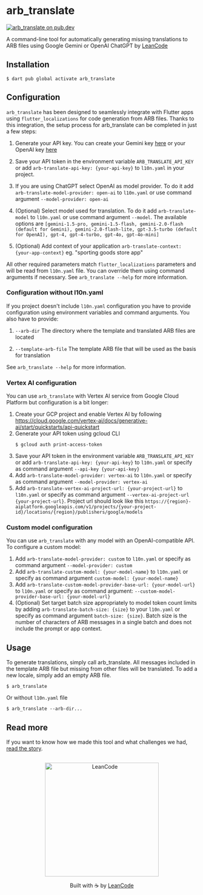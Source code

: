 # arb_translate

[![arb_translate on pub.dev][pub_badge]][pub_link]

A command-line tool for automatically generating missing translations to ARB
files using Google Gemini or OpenAI ChatGPT by
[LeanCode](https://leancode.co/?utm_source=readme&utm_medium=arb_translate_package)

## Installation

```console
$ dart pub global activate arb_translate
```

## Configuration

`arb_translate` has been designed to seamlessly integrate with Flutter apps
using `flutter_localizations` for code generation from ARB files. Thanks to this
integration, the setup process for arb_translate can be completed in just a few
steps:

1. Generate your API key. You can create your Gemini key
   [here](https://makersuite.google.com/app/apikey) or your OpenAI key
   [here](https://platform.openai.com/api-keys)

2. Save your API token in the environment variable `ARB_TRANSLATE_API_KEY` or
   add `arb-translate-api-key: {your-api-key}` to `l10n.yaml` in your project.

3. If you are using ChatGPT select OpenAI as model provider. To do it add
   `arb-translate-model-provider: open-ai` to `l10n.yaml` or use command
   argument `--model-provider: open-ai`

4. (Optional) Select model used for translation. To do it add
   `arb-translate-model` to `l10n.yaml` or use command argument `--model`. The available options are `[gemini-1.5-pro, gemini-1.5-flash, gemini-2.0-flash (default for Gemini), gemini-2.0-flash-lite, gpt-3.5-turbo (default for OpenAI), gpt-4, gpt-4-turbo, gpt-4o, gpt-4o-mini]`

5. (Optional) Add context of your application
   `arb-translate-context: {your-app-context}` eg. "sporting goods store app"

All other required parameters match `flutter_localizations` parameters and will
be read from `l10n.yaml` file. You can override them using command arguments if
necessary. See `arb_translate --help` for more information.

### Configuration without l10n.yaml
If you project doesn't include `l10n.yaml` configuration you have to provide
configuration using environment variables and command arguments. You also have
to provide:

1. `--arb-dir` The directory where the template and translated ARB files are
   located

2. `--template-arb-file` The template ARB file that will be used as the basis
   for translation

See `arb_translate --help` for more information.

### Vertex AI configuration
You can use `arb_translate` with Vertex AI service from Google Cloud Platform
but configuration is a bit longer:

1. Create your GCP project and enable Vertex AI by following
   https://cloud.google.com/vertex-ai/docs/generative-ai/start/quickstarts/api-quickstart
2. Generate your API token using gcloud CLI
   ```console
   $ gcloud auth print-access-token
   ```
3. Save your API token in the environment variable `ARB_TRANSLATE_API_KEY` or
   add `arb-translate-api-key: {your-api-key}` to `l10n.yaml` or specify as
   command argument `--api-key {your-api-key}`
4. Add `arb-translate-model-provider: vertex-ai` to `l10n.yaml` or specify as
   command argument `--model-provider: vertex-ai`
5. Add `arb-translate-vertex-ai-project-url: {your-project-url}` to `l10n.yaml`
   or specify as command argument `--vertex-ai-project-url {your-project-url}`.
   Project url should look like this
   `https://{region}-aiplatform.googleapis.com/v1/projects/{your-project-id}/locations/{region}/publishers/google/models`


### Custom model configuration
You can use `arb_translate` with any model with an OpenAI-compatible API. To configure a custom model:

1. Add `arb-translate-model-provider: custom` to `l10n.yaml` or specify as
   command argument `--model-provider: custom`
2. Add `arb-translate-custom-model: {your-model-name}` to `l10n.yaml` or specify
   as command argument `custom-model: {your-model-name}`
3. Add `arb-translate-custom-model-provider-base-url: {your-model-url}` to 
   `l10n.yaml` or specify as command argument: `--custom-model-provider-base-url: {your-model-url}`
4. (Optional) Set target batch size appropriately to model token count limits by
   adding `arb-translate-batch-size: {size}` to your `l10n.yaml` or specify as
   command argument `batch-size: {size}`. Batch size is the number of characters
   of ARB messages in a single batch and does not include the prompt or app
   context.

## Usage
To generate translations, simply call arb_translate. All messages included in
the template ARB file but missing from other files will be translated. To add a
new locale, simply add an empty ARB file.

```console
$ arb_translate
```

Or without `l10n.yaml` file

```console
$ arb_translate --arb-dir...
```

[pub_badge]: https://img.shields.io/pub/v/arb_translate.svg
[pub_link]: https://pub.dartlang.org/packages/arb_translate

## Read more
If you want to know how we made this tool and what challenges we had,
[read the story](https://leancode.co/blog/flutter-app-localization-with-ai?utm_source=readme&utm_medium=arb_translate_package).

##

<p align="center">
   <a href="https://leancode.co/?utm_source=readme&utm_medium=arb_translate_package">
      <img alt="LeanCode" src="https://leancodepublic.blob.core.windows.net/public/wide.png" width="300"/>
   </a>
   <p align="center">
   Built with ☕️ by <a href="https://leancode.co/?utm_source=readme&utm_medium=arb_translate_package">LeanCode</a>
   </p>
</p>
